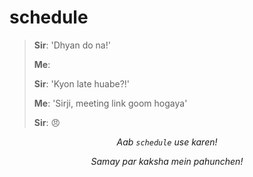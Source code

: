 # schedule

> **Sir**: 'Dhyan do na!'
>
> **Me**:
>
> **Sir**: 'Kyon late huabe?!'
>
> **Me**: 'Sirji, meeting link goom hogaya'
>
> **Sir**: 😠

<center>

*Aab `schedule` use karen!*

*Samay par kaksha mein pahunchen!*

</center>
